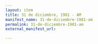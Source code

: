 ```yaml
---
layout: item
title: 31 de diciembre, 1981 - AM
manifest_name: 31-de-diciembre-1981-am
permalink: 31-de-diciembre-1981-am
external_manifest_url: 

---
```

<!-- Add an essay or interpretive material below this line,
using HTML or markdown.  Do not modify this file above this line -->
